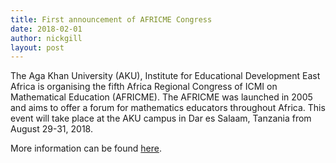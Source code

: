 ```yaml
---
title: First announcement of AFRICME Congress
date: 2018-02-01
author: nickgill
layout: post
---
```


The Aga Khan University (AKU), Institute for Educational Development East Africa is organising the fifth Africa Regional Congress of ICMI on Mathematical Education (AFRICME). 
The AFRICME was launched in 2005 and aims to offer a forum for mathematics educators throughout Africa. This event will take place at the AKU campus in Dar es Salaam, Tanzania from August 29-31, 2018.

More information can be found <a href = "AFRICME1.pdf">here</a>.

